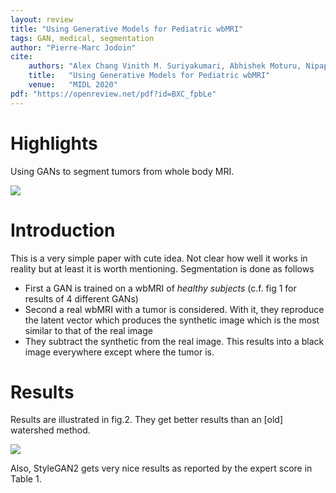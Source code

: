 ```yaml
---
layout: review
title: "Using Generative Models for Pediatric wbMRI"
tags: GAN, medical, segmentation
author: "Pierre-Marc Jodoin"
cite:
    authors: "Alex Chang Vinith M. Suriyakumari, Abhishek Moturu, Nipaporn Tewattanarat, Andrea Doria, Anna Goldenberg"
    title:   "Using Generative Models for Pediatric wbMRI"
    venue:   "MIDL 2020"
pdf: "https://openreview.net/pdf?id=BXC_fpbLe"
---
```



# Highlights

Using GANs to segment tumors from whole body MRI.

![](/article/images/pediatricGAN/sc1.jpg)
# Introduction

This is a very simple paper with cute idea.  Not clear how well it works in reality but at least it is worth mentioning.  Segmentation is done as follows

* First a GAN is trained on a wbMRI of *healthy subjects* (c.f. fig 1 for results of 4 different GANs)
* Second a real wbMRI with a tumor is considered.  With it, they reproduce the latent vector which produces the synthetic image which is the most similar to that of the real image
* They subtract the synthetic from the real image.  This results into a black image everywhere except where the tumor is.

# Results

Results are illustrated in fig.2.  They get better results than an [old] watershed method.

![](/article/images/pediatricGAN/sc2.jpeg)

Also, StyleGAN2 gets very nice results as reported by the expert score in Table 1.

